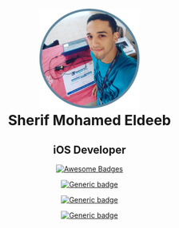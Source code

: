 <h1 align="center">
  <br>
  <a href="https://github.com/SherifMEldeeb">
  <img src="/assets/profile-photo.png" width="200"></a>
  <br>
  Sherif Mohamed Eldeeb
</h1>

<h2 align="center">
iOS Developer
<br>
</h2>

<div align="center">

[![Awesome Badges](https://img.shields.io/badge/badges-awesome-green.svg)](https://github.com/Naereen/badges)

[![Generic badge](https://img.shields.io/badge/LinkedIn-SherifMEldeeb-Blue.svg)](https%3A%2F%2Flinkedin.com%2Fin%2Fsherif-m-eldeeb%2F)

[![Generic badge](https://img.shields.io/badge/Resume-PDF-green.svg)](https%3A%2F%2Fdrive.google.com%2Fopen?id=1lm_MNj3alpKrWfMyPEbAyvGm5yHk-uUf)

[![Generic badge](https://img.shields.io/badge/Email-Gmail-Red.svg)](mailto:sherif.eldeep1@gmail.com)

</div>
